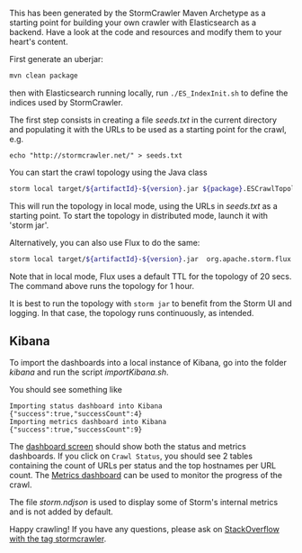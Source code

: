 This has been generated by the StormCrawler Maven Archetype as a starting point for building your own crawler with Elasticsearch as a backend.
Have a look at the code and resources and modify them to your heart's content. 

First generate an uberjar:

``` sh
mvn clean package
```

then with Elasticsearch running locally, run `./ES_IndexInit.sh` to define the indices used by StormCrawler.

The first step consists in creating a file _seeds.txt_ in the current directory and populating it with the URLs 
to be used as a starting point for the crawl, e.g. 

`echo "http://stormcrawler.net/" > seeds.txt`

You can start the crawl topology using the Java class

``` sh
storm local target/${artifactId}-${version}.jar ${package}.ESCrawlTopology -conf crawler-conf.yaml -conf es-conf.yaml . seeds.txt
```

This will run the topology in local mode, using the URLs in _seeds.txt_ as a starting point. To start the topology in distributed mode, launch it with 'storm jar'.

Alternatively, you can also use Flux to do the same:

``` sh
storm local target/${artifactId}-${version}.jar  org.apache.storm.flux.Flux es-crawler.flux --local-ttl 3600
```

Note that in local mode, Flux uses a default TTL for the topology of 20 secs. The command above runs the topology for 1 hour.


It is best to run the topology with `storm jar` to benefit from the Storm UI and logging. In that case, the topology runs continuously, as intended.

Kibana
---------------------

To import the dashboards into a local instance of Kibana, go into the folder _kibana_ and run the script _importKibana.sh_. 

You should see something like 

```
Importing status dashboard into Kibana
{"success":true,"successCount":4}
Importing metrics dashboard into Kibana
{"success":true,"successCount":9}
```

The [dashboard screen](http://localhost:5601/app/kibana#/dashboards) should show both the status and metrics dashboards. If you click on `Crawl Status`, you should see 2 tables containing the count of URLs per status and the top hostnames per URL count.
The [Metrics dashboard](http://localhost:5601/app/kibana#/dashboard/Crawl-metrics) can be used to monitor the progress of the crawl.

The file _storm.ndjson_ is used to display some of Storm's internal metrics and is not added by default.



Happy crawling! If you have any questions, please ask on [StackOverflow with the tag stormcrawler](http://stackoverflow.com/questions/tagged/stormcrawler). 




